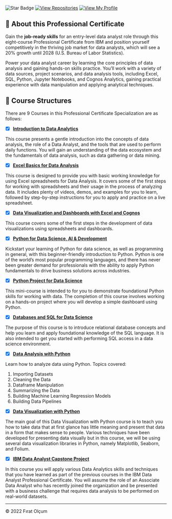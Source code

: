  ![Star Badge](https://img.shields.io/static/v1?label=%F0%9F%8C%9F&message=If%20Useful&style=style=flat&color=BC4E99)
 [![View Repositories](https://img.shields.io/badge/View-My_Repositories-blue?logo=GitHub)](https://github.com/firatolcum?tab=repositories)
[![View My Profile](https://img.shields.io/badge/View-My_Profile-green?logo=GitHub)](https://github.com/firatolcum) 

## 📣 About this Professional Certificate
Gain the **job-ready skills** for an entry-level data analyst role through this eight-course Professional Certificate from IBM and position yourself competitively in the thriving job market for data analysts, which will see a 20% growth until 2028 (U.S. Bureau of Labor Statistics).

Power your data analyst career by learning the core principles of data analysis and gaining hands-on skills practice. You’ll work with a variety of data sources, project scenarios, and data analysis tools, including Excel, SQL, Python, Jupyter Notebooks, and Cognos Analytics, gaining practical experience with data manipulation and applying analytical techniques.


## 📂 Course Structures

There are 9 Courses in this Professional Certificate Specialization are as follows:


- [x] [__Introduction to Data Analytics__](https://github.com/firatolcum/IBM_Data_Analyst_Professional_Certificate_Course/blob/master/07-Certificates/01-Introduction%20to%20Data%20Analytics.jpg)


This course presents a gentle introduction into the concepts of data analysis, the role of a Data Analyst, and the tools that are used to perform daily functions. You will gain an understanding of the data ecosystem and the fundamentals of data analysis, such as data gathering or data mining.


- [x] [__Excel Basics for Data Analysis__](https://github.com/firatolcum/IBM_Data_Analyst_Professional_Certificate_Course/blob/master/07-Certificates/02-Excel%20Basics%20for%20Data%20Analysis.jpg)

This course is designed to provide you with basic working knowledge for using Excel spreadsheets for Data Analysis. It covers some of the first steps for working with spreadsheets and their usage in the process of analyzing data.  It includes plenty of videos, demos, and examples for you to learn, followed by step-by-step instructions for you to apply and practice on a live spreadsheet.



- [X] [__Data Visualization and Dashboards with Excel and Cognos__ ](https://github.com/firatolcum/IBM_Data_Analyst_Professional_Certificate_Course/blob/master/07-Certificates/03-Data%20Visualization%20and%20Dashboards%20with%20Excel%20and%20Cognos.jpg)

This course covers some of the first steps in the development of data visualizations using spreadsheets and dashboards. 


- [x] [__Python for Data Science, AI & Development__](https://github.com/firatolcum/IBM_Data_Analyst_Professional_Certificate_Course/blob/master/07-Certificates/04-Python%20for%20Data%20Science%2CAI%20and%20Depelopment.jpg)

Kickstart your learning of Python for data science, as well as programming in general, with this beginner-friendly introduction to Python. Python is one of the world’s most popular programming languages, and there has never been greater demand for professionals with the ability to apply Python fundamentals to drive business solutions across industries. 


- [X] [__Python Project for Data Science__](https://github.com/firatolcum/IBM_Data_Analyst_Professional_Certificate_Course/blob/master/07-Certificates/05-Python%20Project%20for%20Data%20Science.jpg)

This mini-course is intended to for you to demonstrate foundational Python skills for working with data. The completion of this course involves working on a hands-on project where you will develop a simple dashboard using Python.


- [x] [__Databases and SQL for Data Science__](https://github.com/firatolcum/IBM_Data_Analyst_Professional_Certificate_Course/blob/master/07-Certificates/06-Databases%20and%20SQL%20for%20Data%20Science%20with%20Python.jpg)

The purpose of this course is to introduce relational database concepts and help you learn and apply foundational knowledge of the SQL language. It is also intended to get you started with performing SQL access in a data science environment.  


- [x] [__Data Analysis with Python__](https://github.com/firatolcum/IBM_Data_Analyst_Professional_Certificate_Course/blob/master/07-Certificates/07-Data%20Analysis%20with%20Python.jpg)

Learn how to analyze data using Python. Topics covered:

1) Importing Datasets
2) Cleaning the Data
3) Dataframe Manipulation
4) Summarizing the Data
5) Building Machine Learning Regression Models
6) Building Data Pipelines


- [x] [__Data Visualization with Python__](https://github.com/firatolcum/IBM_Data_Analyst_Professional_Certificate_Course/blob/master/07-Certificates/08-Data%20Visualization%20with%20Python.jpg)

The main goal of this Data Visualization with Python course is to teach you how to take data that at first glance has little meaning and present that data in a form that makes sense to people. Various techniques have been developed for presenting data visually but in this course, we will be using several data visualization libraries in Python, namely Matplotlib, Seaborn, and Folium.


- [x] [__IBM Data Analyst Capstone Project__](https://github.com/firatolcum/IBM_Data_Analyst_Professional_Certificate_Course/blob/master/07-Certificates/09-IBM%20Data%20Analyst%20Capstone%20Project.jpg)

In this course you will apply various Data Analytics skills and techniques that you have learned as part of the previous courses in the IBM Data Analyst Professional Certificate. You will assume the role of an Associate Data Analyst who has recently joined the organization and be presented with a business challenge that requires data analysis to be performed on real-world datasets. 

---
<p>&copy; 2022 Fırat Olçum </p>
